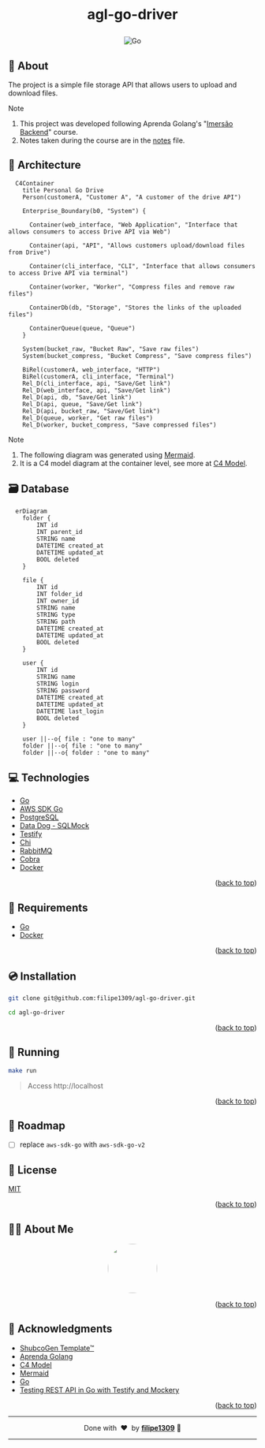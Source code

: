<a name="readme-top"></a>

# <p align="center">agl-go-driver</p>

<p align="center">
    <img src="https://img.shields.io/badge/Code-Go-informational?style=flat-square&logo=go&color=00ADD8" alt="Go" />
</p>

## 💬 About

The project is a simple file storage API that allows users to upload and download files.

> [!NOTE]
> 1. This project was developed following Aprenda Golang's "[Imersão Backend](https://aprendagolang.com.br/courses/imersao-backend)" course.  
> 2. Notes taken during the course are in the [notes](notes.md) file.

## :art: Architecture

```mermaid
  C4Container
    title Personal Go Drive
    Person(customerA, "Customer A", "A customer of the drive API")

    Enterprise_Boundary(b0, "System") {  
      
      Container(web_interface, "Web Application", "Interface that allows consumers to access Drive API via Web")
      
      Container(api, "API", "Allows customers upload/download files from Drive")

      Container(cli_interface, "CLI", "Interface that allows consumers to access Drive API via terminal")

      Container(worker, "Worker", "Compress files and remove raw files")
      
      ContainerDb(db, "Storage", "Stores the links of the uploaded files")
      
      ContainerQueue(queue, "Queue")
    }

    System(bucket_raw, "Bucket Raw", "Save raw files")
    System(bucket_compress, "Bucket Compress", "Save compress files")

    BiRel(customerA, web_interface, "HTTP")
    BiRel(customerA, cli_interface, "Terminal")
    Rel_D(cli_interface, api, "Save/Get link")
    Rel_D(web_interface, api, "Save/Get link")
    Rel_D(api, db, "Save/Get link")
    Rel_D(api, queue, "Save/Get link")
    Rel_D(api, bucket_raw, "Save/Get link")
    Rel_D(queue, worker, "Get raw files")
    Rel_D(worker, bucket_compress, "Save compressed files")
```

> [!NOTE]
> 1. The following diagram was generated using [Mermaid](https://mermaid-js.github.io/mermaid/).  
> 2. It is a C4 model diagram at the container level, see more at [C4 Model](https://c4model.com/).

## :card_file_box: Database

```mermaid
  erDiagram
    folder {
        INT id
        INT parent_id
        STRING name
        DATETIME created_at
        DATETIME updated_at
        BOOL deleted
    }

    file {
        INT id
        INT folder_id
        INT owner_id
        STRING name
        STRING type
        STRING path
        DATETIME created_at
        DATETIME updated_at
        BOOL deleted
    }

    user {
        INT id
        STRING name
        STRING login
        STRING password
        DATETIME created_at
        DATETIME updated_at
        DATETIME last_login
        BOOL deleted
    }

    user ||--o{ file : "one to many"
    folder ||--o{ file : "one to many"
    folder ||--o{ folder : "one to many"
```

## :computer: Technologies

- [Go](https://golang.org/)
- [AWS SDK Go](https://aws.amazon.com/sdk-for-go/)
- [PostgreSQL](https://www.postgresql.org/)
- [Data Dog - SQLMock](https://github.com/DATA-DOG/go-sqlmock)
- [Testify](https://github.com/stretchr/testify)
- [Chi](https://go-chi.io/#/)
- [RabbitMQ](https://www.rabbitmq.com/)
- [Cobra](https://github.com/spf13/cobra)
- [Docker](https://www.docker.com/)

<p align="right">(<a href="#readme-top">back to top</a>)</p>

## :scroll: Requirements

- [Go](https://golang.org/)
- [Docker](https://www.docker.com/)

<p align="right">(<a href="#readme-top">back to top</a>)</p>

## :cd: Installation

```sh
git clone git@github.com:filipe1309/agl-go-driver.git
```

```sh
cd agl-go-driver
```

<p align="right">(<a href="#readme-top">back to top</a>)</p>

## :runner: Running

```sh
make run
```

> Access http://localhost

<p align="right">(<a href="#readme-top">back to top</a>)</p>

<!-- ## :white_check_mark: Tests

After up the container:

```sh
docker-compose exec -t {{ CONTAINER_SERVICE_NAME }} ./vendor/bin/phpunit
```

## Contributing

Pull requests are welcome. For major changes, please open an issue first to discuss what you would like to change.

Please make sure to update tests as appropriate. -->

## :vertical_traffic_light: Roadmap
- [ ] replace `aws-sdk-go` with `aws-sdk-go-v2`

## :memo: License

[MIT](https://choosealicense.com/licenses/mit/)

<p align="right">(<a href="#readme-top">back to top</a>)</p>

## 🧙‍♂️ About Me

<p align="center">
    <a style="font-weight: bold" href="https://github.com/filipe1309/agl-go-driver/">
    <img style="border-radius:50%" width="100px; "src="https://github.com/filipe1309.png"/>
    </a>
</p>

<p align="right">(<a href="#readme-top">back to top</a>)</p>

## :clap: Acknowledgments

- [ShubcoGen Template™](https://github.com/filipe1309/shubcogen-template)
- [Aprenda Golang](https://aprendagolang.com.br/)
- [C4 Model](https://c4model.com/)
- [Mermaid](https://mermaid-js.github.io/mermaid/)
- [Go](https://golang.org/)
- [Testing REST API in Go with Testify and Mockery](https://medium.com/nerd-for-tech/testing-rest-api-in-go-with-testify-and-mockery-c31ea2cc88f9)

<p align="right">(<a href="#readme-top">back to top</a>)</p>

---

<p align="center">
    Done with&nbsp;&nbsp;♥️&nbsp;&nbsp;by <a style="font-weight: bold" href="https://github.com/filipe1309/">filipe1309</a> 🖖
</p>

---

